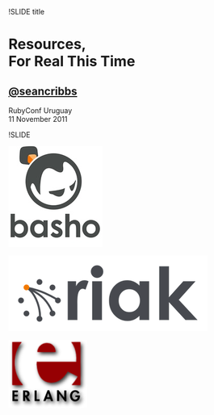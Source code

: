 !SLIDE title

# Resources, <br /> For Real This Time
## [@seancribbs](http://twitter.com/seancribbs)

RubyConf Uruguay <br />
11 November 2011 

!SLIDE

![basho](basho.jpg)

<img src="riak-logo.png" style="height: 150px; width: 394px" alt="riak"/>

![erlang](erlang-logo.png)
